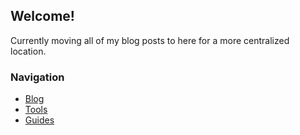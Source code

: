 ## Welcome!

Currently moving all of my blog posts to here for a more centralized location.

### Navigation
- [Blog](url)
- [Tools](url)
- [Guides](url)
